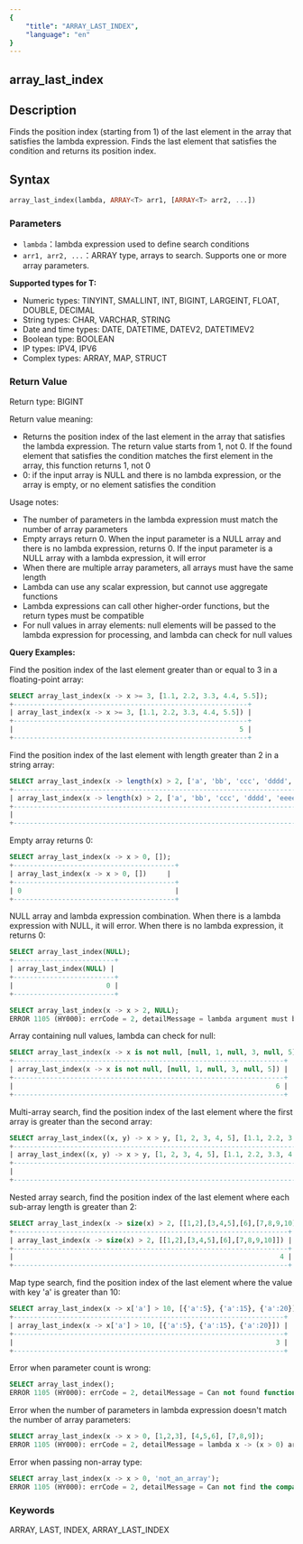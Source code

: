 ```yaml
---
{
    "title": "ARRAY_LAST_INDEX",
    "language": "en"
}
---
```


## array_last_index

<version since="2.0.0">

</version>

## Description

Finds the position index (starting from 1) of the last element in the array that satisfies the lambda expression. Finds the last element that satisfies the condition and returns its position index.

## Syntax

```sql
array_last_index(lambda, ARRAY<T> arr1, [ARRAY<T> arr2, ...])
```

### Parameters

- `lambda`：lambda expression used to define search conditions
- `arr1, arr2, ...`：ARRAY<T> type, arrays to search. Supports one or more array parameters.

**Supported types for T:**
- Numeric types: TINYINT, SMALLINT, INT, BIGINT, LARGEINT, FLOAT, DOUBLE, DECIMAL
- String types: CHAR, VARCHAR, STRING
- Date and time types: DATE, DATETIME, DATEV2, DATETIMEV2
- Boolean type: BOOLEAN
- IP types: IPV4, IPV6
- Complex types: ARRAY, MAP, STRUCT

### Return Value

Return type: BIGINT

Return value meaning:
- Returns the position index of the last element in the array that satisfies the lambda expression. The return value starts from 1, not 0. If the found element that satisfies the condition matches the first element in the array, this function returns 1, not 0
- 0: if the input array is NULL and there is no lambda expression, or the array is empty, or no element satisfies the condition

Usage notes:
- The number of parameters in the lambda expression must match the number of array parameters
- Empty arrays return 0. When the input parameter is a NULL array and there is no lambda expression, returns 0. If the input parameter is a NULL array with a lambda expression, it will error
- When there are multiple array parameters, all arrays must have the same length
- Lambda can use any scalar expression, but cannot use aggregate functions
- Lambda expressions can call other higher-order functions, but the return types must be compatible
- For null values in array elements: null elements will be passed to the lambda expression for processing, and lambda can check for null values

**Query Examples:**

Find the position index of the last element greater than or equal to 3 in a floating-point array:
```sql
SELECT array_last_index(x -> x >= 3, [1.1, 2.2, 3.3, 4.4, 5.5]);
+----------------------------------------------------------+
| array_last_index(x -> x >= 3, [1.1, 2.2, 3.3, 4.4, 5.5]) |
+----------------------------------------------------------+
|                                                        5 |
+----------------------------------------------------------+
```

Find the position index of the last element with length greater than 2 in a string array:
```sql
SELECT array_last_index(x -> length(x) > 2, ['a', 'bb', 'ccc', 'dddd', 'eeeee']);
+---------------------------------------------------------------------------+
| array_last_index(x -> length(x) > 2, ['a', 'bb', 'ccc', 'dddd', 'eeeee']) |
+---------------------------------------------------------------------------+
|                                                                         5 |
+---------------------------------------------------------------------------+
```

Empty array returns 0:
```sql
SELECT array_last_index(x -> x > 0, []);
+----------------------------------------+
| array_last_index(x -> x > 0, [])     |
+----------------------------------------+
| 0                                      |
+----------------------------------------+
```

NULL array and lambda expression combination. When there is a lambda expression with NULL, it will error. When there is no lambda expression, it returns 0:
```sql
SELECT array_last_index(NULL);
+-------------------------+
| array_last_index(NULL) |
+-------------------------+
|                       0 |
+-------------------------+

SELECT array_last_index(x -> x > 2, NULL);
ERROR 1105 (HY000): errCode = 2, detailMessage = lambda argument must be array but is NULL
```

Array containing null values, lambda can check for null:
```sql
SELECT array_last_index(x -> x is not null, [null, 1, null, 3, null, 5]);
+-------------------------------------------------------------------+
| array_last_index(x -> x is not null, [null, 1, null, 3, null, 5]) |
+-------------------------------------------------------------------+
|                                                                 6 |
+-------------------------------------------------------------------+
```

Multi-array search, find the position index of the last element where the first array is greater than the second array:
```sql
SELECT array_last_index((x, y) -> x > y, [1, 2, 3, 4, 5], [1.1, 2.2, 3.3, 4.4, 5.5]);
+-------------------------------------------------------------------------------+
| array_last_index((x, y) -> x > y, [1, 2, 3, 4, 5], [1.1, 2.2, 3.3, 4.4, 5.5]) |
+-------------------------------------------------------------------------------+
|                                                                             0 |
+-------------------------------------------------------------------------------+
```

Nested array search, find the position index of the last element where each sub-array length is greater than 2:
```sql
SELECT array_last_index(x -> size(x) > 2, [[1,2],[3,4,5],[6],[7,8,9,10]]);
+--------------------------------------------------------------------+
| array_last_index(x -> size(x) > 2, [[1,2],[3,4,5],[6],[7,8,9,10]]) |
+--------------------------------------------------------------------+
|                                                                  4 |
+--------------------------------------------------------------------+
```

Map type search, find the position index of the last element where the value with key 'a' is greater than 10:
```sql
SELECT array_last_index(x -> x['a'] > 10, [{'a':5}, {'a':15}, {'a':20}]);
+-------------------------------------------------------------------+
| array_last_index(x -> x['a'] > 10, [{'a':5}, {'a':15}, {'a':20}]) |
+-------------------------------------------------------------------+
|                                                                 3 |
+-------------------------------------------------------------------+
```

Error when parameter count is wrong:
```sql
SELECT array_last_index();
ERROR 1105 (HY000): errCode = 2, detailMessage = Can not found function 'array_last_index' which has 0 arity. Candidate functions are: [array_last_index(Expression, Expression...)]
```

Error when the number of parameters in lambda expression doesn't match the number of array parameters:
```sql
SELECT array_last_index(x -> x > 0, [1,2,3], [4,5,6], [7,8,9]);
ERROR 1105 (HY000): errCode = 2, detailMessage = lambda x -> (x > 0) arguments' size is not equal parameters' size
```

Error when passing non-array type:
```sql
SELECT array_last_index(x -> x > 0, 'not_an_array');
ERROR 1105 (HY000): errCode = 2, detailMessage = Can not find the compatibility function signature: array_last_index(Expression, VARCHAR(12))
```

### Keywords

ARRAY, LAST, INDEX, ARRAY_LAST_INDEX
